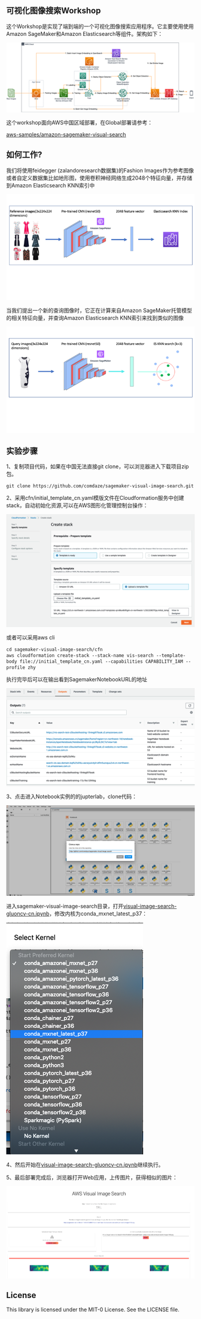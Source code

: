 ## 可视化图像搜索Workshop
这个Workshop是实现了端到端的一个可视化图像搜索应用程序。它主要使用使用Amazon SageMaker和Amazon Elasticsearch等组件。架构如下：

![arch](./pics/arch.png)

这个workshop面向AWS中国区域部署，在Global部署请参考：

[aws-samples/amazon-sagemaker-visual-search](https://github.com/aws-samples/amazon-sagemaker-visual-search)

## 如何工作?

我们将使用feidegger (zalandoresearch数据集)的Fashion Images作为参考图像或者自定义数据集比如地形图，使用卷积神经网络生成2048个特征向量，并存储到Amazon Elasticsearch KNN索引中

![diagram](./pics/ref.png)

当我们提出一个新的查询图像时，它正在计算来自Amazon SageMaker托管模型的相关特征向量，并查询Amazon Elasticsearch KNN索引来找到类似的图像

![diagram](./pics/query.png)

## 实验步骤
1、复制项目代码，如果在中国无法直接git clone，可以浏览器进入下载项目zip包。
```
git clone https://github.com/comdaze/sagemaker-visual-image-search.git
```
2、采用cfn/initial_template_cn.yaml模版文件在Cloudformation服务中创建stack，自动初始化资源,可以在AWS图形化管理控制台操作：

![start_cf](./pics/start_cf.png)

或者可以采用aws cli
```
cd sagemaker-visual-image-search/cfn
aws cloudformation create-stack --stack-name vis-search --template-body file://initial_template_cn.yaml --capabilities CAPABILITY_IAM --profile zhy
```
执行完毕后可以在输出看到SagemakerNotebookURL的地址

![cf_outputs](./pics/cf_outputs.png)

3、点击进入Notebook实例的的jupterlab，clone代码：

![nb_git](./pics/nb_git.png)

进入sagemaker-visual-image-search目录，打开[visual-image-search-gluoncv-cn.ipynb](./visual-image-search-gluoncv-cn.ipynb)，修改内核为conda_mxnet_latest_p37：

![select_kernel](./pics/select_kernel.png)

4、然后开始在[visual-image-search-gluoncv-cn.ipynb](./visual-image-search-gluoncv-cn.ipynb)继续执行。

5、最后部署完成后，浏览器打开Web应用，上传图片，获得相似的图片：

![final_app](./pics/final_app.png)

## License

This library is licensed under the MIT-0 License. See the LICENSE file.
